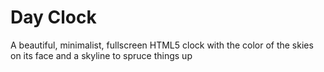 # Day Clock
A beautiful, minimalist, fullscreen HTML5 clock with the color of the skies on its face and a skyline to spruce things up
